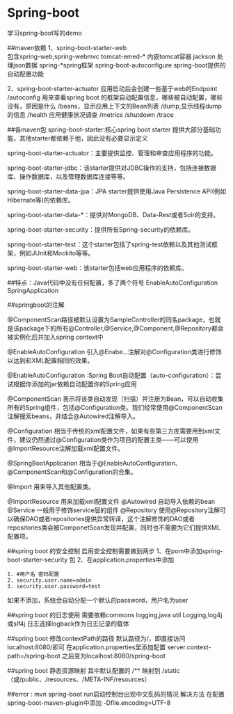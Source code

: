 # Spring-boot
学习spring-boot写的demo


##maven依赖
1、spring-boot-starter-web   
包含spring-web,spring-webmvc
tomcat-emed-* 内嵌tomcat容器
jackson 处理json数据
spring-*spring框架
spring-boot-autoconfigure spring-boot提供的自动配置功能

2、spring-boot-starter-actuator
应用启动后会创建一些基于web的Endpoint
/autoconfig 用来查看spring boot 的框架自动配置信息，哪些被自动配置，哪些没有，原因是什么
/beans，显示应用上下文的Bean列表
/dump,显示线程dump的信息
/health 应用健康状况调查
/metrics
/shutdown
/trace

##各maven包
spring-boot-starter:核心spring boot starter 提供大部分基础功能，其他starter都依赖于他，因此没有必要显示定义

spring-boot-starter-actuator：主要提供监控、管理和审查应用程序的功能。

spring-boot-starter-jdbc：该starter提供对JDBC操作的支持，包括连接数据库、操作数据库，以及管理数据库连接等等。

spring-boot-starter-data-jpa：JPA starter提供使用Java Persistence API(例如Hibernate等)的依赖库。

spring-boot-starter-data-*：提供对MongoDB、Data-Rest或者Solr的支持。

spring-boot-starter-security：提供所有Spring-security的依赖库。

spring-boot-starter-test：这个starter包括了spring-test依赖以及其他测试框架，例如JUnit和Mockito等等。

spring-boot-starter-web：该starter包括web应用程序的依赖库。




##特点：Java代码中没有任何配置，多了两个符号
EnableAutoConfiguration
SpringApplication

##springboot的注解

@ComponentScan路径被默认设置为SampleController的同名package，也就是该package下的所有@Controller,@Service,@Component,@Repository都会被实例化后并加入spring context中

@EnableAutoConfiguration
引入@Enabe...注解对@Configuration类进行修饰以达到和XML配置相同的效果。

@EnableAutoConfiguration :Spring Boot自动配置（auto-configuration）：尝试根据你添加的jar依赖自动配置你的Spring应用

@ComponentScan
表示将该类自动发现（扫描）并注册为Bean，可以自动收集所有的Spring组件，包括@Configuration类。我们经常使用@ComponentScan注解搜索beans，并结合@Autowired注解导入。

@Configuration
相当于传统的xml配置文件，如果有些第三方库需要用到xml文件，建议仍然通过@Configuration类作为项目的配置主类——可以使用@ImportResource注解加载xml配置文件。

@SpringBootApplication
相当于@EnableAutoConfiguration、@ComponentScan和@Configuration的合集。

@Import
用来导入其他配置类。

@ImportResource
用来加载xml配置文件
@Autowired
自动导入依赖的bean
@Service
一般用于修饰service层的组件
@Repository
使用@Repository注解可以确保DAO或者repositories提供异常转译，这个注解修饰的DAO或者repositories类会被ComponetScan发现并配置，同时也不需要为它们提供XML配置项。


##spring boot 的安全控制
启用安全控制需要做到两步
1、在pom中添加spring-boot-starter-security 包
2、在application.properties中添加
     

	1. #用户名 密码配置  
	2. security.user.name=admin  
	3. security.user.password=test  

如果不添加，系统会自动分配一个默认的password，用户名为user



##spring boot 的日志使用
需要依赖commons logging,java util Logging,log4j或slf4j
日志选择logback作为日志记录的载体



##spring boot 修改contextPath的路径
默认路径为/，即直接访问localhost:8080/即可
在application.properties里添加配置
server.context-path=/spring-boot
之后变为localhost:8080/spring-boot


##spring boot 静态资源映射
其中默认配置的 /** 映射到 /static （或/public、/resources、/META-INF/resources）




##error : mvn spring-boot run启动控制台出现中文乱码的情况
解决方法
在配置spring-boot-maven-plugin中添加
<configuration>
       <jvmArguments>-Dfile.encoding=UTF-8</jvmArguments>
</configuration>



